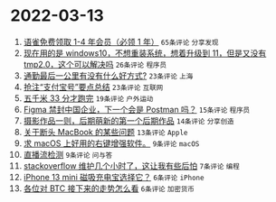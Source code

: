 # 2022-03-13

1. [语雀免费领取 1-4 年会员（必领 1 年）](https://www.v2ex.com/t/839992) `65条评论` `分享发现`
1. [现在用的是 windows10，不想重装系统，想着升级到 11，但是又没有 tmp2.0，这个可以解决吗](https://www.v2ex.com/t/839980) `26条评论` `程序员`
1. [通勤最后一公里有没有什么好方式?](https://www.v2ex.com/t/839994) `23条评论` `上海`
1. [抢注“支付宝号”要点总结](https://www.v2ex.com/t/839973) `23条评论` `互联网`
1. [五千米 33 分才跑完](https://www.v2ex.com/t/839987) `19条评论` `户外运动`
1. [Figma 禁封中国企业，下一个会是 Postman 吗？](https://www.v2ex.com/t/839995) `15条评论` `程序员`
1. [摄影作品一则，后期萌新的第一个后期作品](https://www.v2ex.com/t/839975) `14条评论` `分享创造`
1. [关于断头 MacBook 的某些问题](https://www.v2ex.com/t/840002) `13条评论` `Apple`
1. [求 macOS 上好用的右键增强软件。](https://www.v2ex.com/t/839999) `9条评论` `macOS`
1. [直播流检测](https://www.v2ex.com/t/839978) `9条评论` `问与答`
1. [stackoverflow 维护几个小时了，这让我有些后怕](https://www.v2ex.com/t/839998) `7条评论` `编程`
1. [iPhone 13 mini 磁吸充电宝选择它？](https://www.v2ex.com/t/839991) `6条评论` `iPhone`
1. [各位对 BTC 接下来的走势怎么看](https://www.v2ex.com/t/839986) `6条评论` `加密货币`
